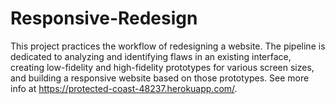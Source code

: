 # Responsive-Redesign

This project practices the workflow of redesigning a website. The pipeline is dedicated to analyzing and identifying flaws in an existing interface, creating low-fidelity and high-fidelity prototypes for various screen sizes, and building a responsive website based on those prototypes.
See more info at https://protected-coast-48237.herokuapp.com/.
